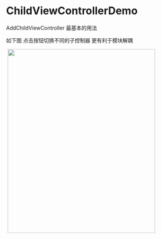# ChildViewControllerDemo
AddChildViewController 最基本的用法

如下图 点击按钮切换不同的子控制器 更有利于模块解耦


 <img src="https://github.com/S-zin/ChildViewControllerDemo/raw/master/screenshots/WechatIMG30.png" width=400 height=500 />

